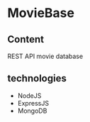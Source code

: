 # MovieBase

## Content

REST API movie database

## technologies

* NodeJS  
* ExpressJS
* MongoDB
